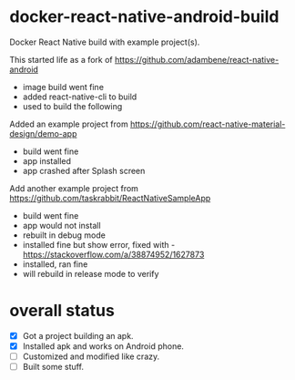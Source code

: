 # docker-react-native-android-build
Docker React Native build with example project(s).

This started life as a fork of https://github.com/adambene/react-native-android
  - image build went fine
  - added react-native-cli to build
  - used to build the following

Added an example project from https://github.com/react-native-material-design/demo-app  
  - build went fine
  - app installed
  - app crashed after Splash screen

Add another example project from https://github.com/taskrabbit/ReactNativeSampleApp
  - build went fine
  - app would not install
  - rebuilt in debug mode
  - installed fine but show error, fixed with - https://stackoverflow.com/a/38874952/1627873
  - installed, ran fine
  - will rebuild in release mode to verify


# overall status
- [X] Got a project building an apk.
- [X] Installed apk and works on Android phone.
- [ ] Customized and modified like crazy.   
- [ ] Built some stuff.

